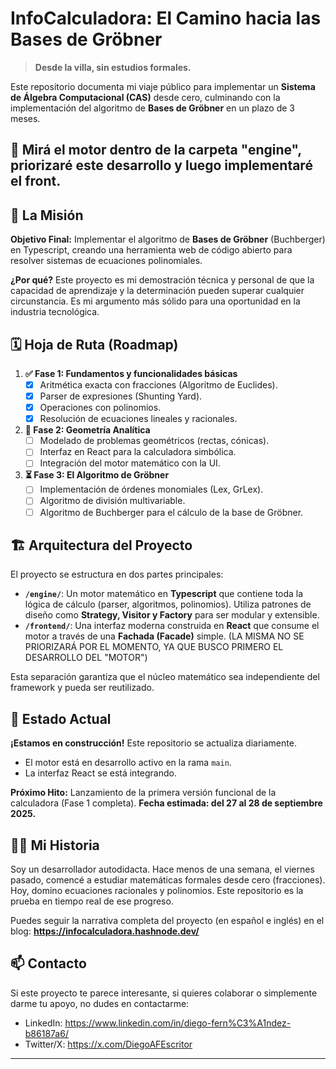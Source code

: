 # InfoCalculadora: El Camino hacia las Bases de Gröbner

> **Desde la villa, sin estudios formales.**

Este repositorio documenta mi viaje público para implementar un **Sistema de Álgebra Computacional (CAS)** desde cero, culminando con la implementación del algoritmo de **Bases de Gröbner** en un plazo de 3 meses.

## 🚀 **Mirá el motor** dentro de la carpeta "engine", priorizaré este desarrollo y luego implementaré el front. 

## 🚀 **La Misión**

**Objetivo Final:** Implementar el algoritmo de **Bases de Gröbner** (Buchberger) en Typescript, creando una herramienta web de código abierto para resolver sistemas de ecuaciones polinomiales.

**¿Por qué?** Este proyecto es mi demostración técnica y personal de que la capacidad de aprendizaje y la determinación pueden superar cualquier circunstancia. Es mi argumento más sólido para una oportunidad en la industria tecnológica.

## 🗓️ **Hoja de Ruta (Roadmap)**

1.  **✅ Fase 1: Fundamentos y funcionalidades básicas**
    - [x] Aritmética exacta con fracciones (Algoritmo de Euclides).
    - [x] Parser de expresiones (Shunting Yard).
    - [x] Operaciones con polinomios.
    - [x] Resolución de ecuaciones lineales y racionales.

2.  **🔄 Fase 2: Geometría Analítica**
    - [ ] Modelado de problemas geométricos (rectas, cónicas).
    - [ ] Interfaz en React para la calculadora simbólica.
    - [ ] Integración del motor matemático con la UI.

3.  **⏳ Fase 3: El Algoritmo de Gröbner**
    - [ ] Implementación de órdenes monomiales (Lex, GrLex).
    - [ ] Algoritmo de división multivariable.
    - [ ] Algoritmo de Buchberger para el cálculo de la base de Gröbner.

## 🏗️ **Arquitectura del Proyecto**

El proyecto se estructura en dos partes principales:

-   **`/engine/`**: Un motor matemático en **Typescript** que contiene toda la lógica de cálculo (parser, algoritmos, polinomios). Utiliza patrones de diseño como **Strategy, Visitor y Factory** para ser modular y extensible.
-   **`/frontend/`**: Una interfaz moderna construida en **React** que consume el motor a través de una **Fachada (Facade)** simple. (LA MISMA NO SE PRIORIZARÁ POR EL MOMENTO, YA QUE BUSCO PRIMERO EL DESARROLLO DEL "MOTOR")

Esta separación garantiza que el núcleo matemático sea independiente del framework y pueda ser reutilizado.

## 🚧 **Estado Actual**

**¡Estamos en construcción!** Este repositorio se actualiza diariamente.
-   El motor está en desarrollo activo en la rama `main`.
-   La interfaz React se está integrando.

**Próximo Hito:** Lanzamiento de la primera versión funcional de la calculadora (Fase 1 completa). **Fecha estimada: del 27 al 28 de septiembre 2025.**

## 👨‍💻 **Mi Historia**

Soy un desarrollador autodidacta. Hace menos de una semana, el viernes pasado, comencé a estudiar matemáticas formales desde cero (fracciones). Hoy, domino ecuaciones racionales y polinomios. Este repositorio es la prueba en tiempo real de ese progreso.

Puedes seguir la narrativa completa del proyecto (en español e inglés) en el blog: **https://infocalculadora.hashnode.dev/**

## 📫 **Contacto**

Si este proyecto te parece interesante, si quieres colaborar o simplemente darme tu apoyo, no dudes en contactarme:
-   LinkedIn: https://www.linkedin.com/in/diego-fern%C3%A1ndez-b86187a6/
-   Twitter/X: https://x.com/DiegoAFEscritor

---

